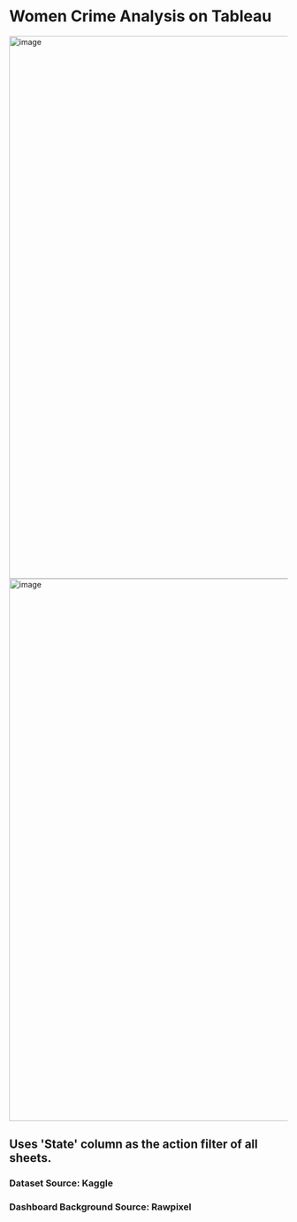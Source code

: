 # Women Crime Analysis on Tableau

<img width="981" alt="image" src="https://github.com/user-attachments/assets/7d017277-53d6-47ab-8cee-5d07bcbae327">


<img width="981" alt="image" src="https://github.com/user-attachments/assets/9c1f93d3-0728-46e8-8b6d-f552fd3142e1">

## Uses 'State' column as the action filter of all sheets.

### Dataset Source: Kaggle
### Dashboard Background Source: Rawpixel

